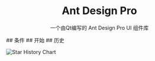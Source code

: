 <h1 align="center">
  Ant Design Pro 
</h1>

<p align="center">
 一个由Qt编写的 Ant Design Pro UI 组件库
</p>
## 条件
## 开始
## 历史

![Star History Chart](https://api.star-history.com/svg?repos=mowangshuying/AntUIPro&type=Date)